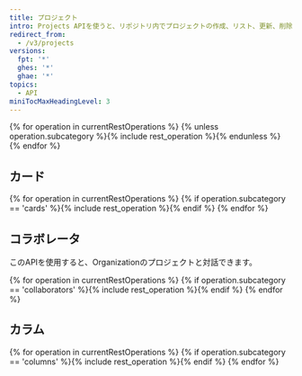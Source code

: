 ```yaml
---
title: プロジェクト
intro: Projects APIを使うと、リポジトリ内でプロジェクトの作成、リスト、更新、削除、カスタマイズが行えます。
redirect_from:
  - /v3/projects
versions:
  fpt: '*'
  ghes: '*'
  ghae: '*'
topics:
  - API
miniTocMaxHeadingLevel: 3
---
```


{% for operation in currentRestOperations %}
  {% unless operation.subcategory %}{% include rest_operation %}{% endunless %}
{% endfor %}

## カード

{% for operation in currentRestOperations %}
  {% if operation.subcategory == 'cards' %}{% include rest_operation %}{% endif %}
{% endfor %}

## コラボレータ

このAPIを使用すると、Organizationのプロジェクトと対話できます。

{% for operation in currentRestOperations %}
  {% if operation.subcategory == 'collaborators' %}{% include rest_operation %}{% endif %}
{% endfor %}

## カラム

{% for operation in currentRestOperations %}
  {% if operation.subcategory == 'columns' %}{% include rest_operation %}{% endif %}
{% endfor %}
